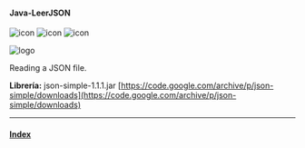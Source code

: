#### Java-LeerJSON

![icon](https://raw.github.com/Andr7st/index/main/src/images/icons/java_x32.png?raw=true     "java")
![icon](https://raw.github.com/Andr7st/index/main/src/images/icons/console_x32.png?raw=true  "terminal")
![icon](https://raw.github.com/Andr7st/index/main/src/images/icons/json_x32.png?raw=true     "json")


![logo](https://raw.github.com/Andr7st/index/master/img/Logo_java_x64.png?raw=true "java")

Reading a JSON file.

**Librería:** json-simple-1.1.1.jar [https://code.google.com/archive/p/json-simple/downloads](https://code.google.com/archive/p/json-simple/downloads)

----

#### [Index](https://github.com/Andr7st/index)
